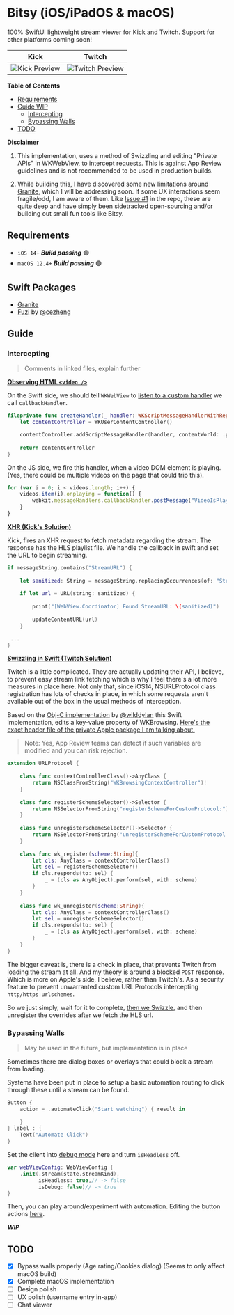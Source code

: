 # Bitsy (iOS/iPadOS & macOS)

100% SwiftUI lightweight stream viewer for Kick and Twitch. Support for other platforms coming soon!

Kick           |  Twitch
:-------------------------:|:-------------------------:
![Kick Preview](https://stoic-static-files.s3.us-west-1.amazonaws.com/bitsy/demos/bitsy_intro_1.gif) | ![Twitch Preview](https://stoic-static-files.s3.us-west-1.amazonaws.com/bitsy/demos/bitsy_intro_2.gif)

**Table of Contents**
- [Requirements](#requirements)
- [Guide WIP](#guide)
  - [Intercepting](#intercepting)
  - [Bypassing Walls](#bypassing-walls)
- [TODO](#TODO)

**Disclaimer**

1. This implementation, uses a method of Swizzling and editing "Private APIs" in WKWebView, to intercept requests. This is against App Review guidelines and is not recommended to be used in production builds.

2. While building this, I have discovered some new limitations around [Granite](https://github.com/pexavc/Granite), which I will be addressing soon. If some UX interactions seem fragile/odd, I am aware of them. Like [Issue #1](https://github.com/pexavc/Granite/issues/1) in the repo, these are quite deep and have simply been sidetracked open-sourcing and/or building out small fun tools like Bitsy.

## Requirements

- `iOS 14+`  ***Build passing*** 🟢 
- `macOS 12.4+`  ***Build passing*** 🟢                     


## Swift Packages

- [Granite](https://github.com/pexavc/Granite)
- [Fuzi](https://github.com/cezheng/Fuzi) by [@cezheng](https://github.com/cezheng)

## Guide

### Intercepting

> Comments in linked files, explain further

[**Observing HTML `<video />`**](https://github.com/pexavc/Bitsy/tree/main/Shared/Views/WebView/VideoPlayerEvent.js)

On the Swift side, we should tell `WKWebView` to [listen to a custom handler](https://github.com/pexavc/Bitsy/tree/main/Shared/Views/WebView/WebView.swift#L27-L33) we call `callbackHandler`.

```swift
fileprivate func createHandler(_ handler: WKScriptMessageHandlerWithReply) -> WKUserContentController {
    let contentController = WKUserContentController()

    contentController.addScriptMessageHandler(handler, contentWorld: .page, name: "callbackHandler")
    
    return contentController
}
```

On the JS side, we fire this handler, when a video DOM element is playing. (Yes, there could be multiple videos on the page that could trip this).
```js
for (var i = 0; i < videos.length; i++) {
    videos.item(i).onplaying = function() {
        webkit.messageHandlers.callbackHandler.postMessage("VideoIsPlaying");
    }
}
```

[**XHR (Kick's Solution)**](https://github.com/pexavc/Bitsy/tree/main/Shared/Views/WebView/InterceptXHR.js)

Kick, fires an XHR request to fetch metadata regarding the stream. The response has the HLS playlist file. We handle the callback in swift and set the URL to begin streaming.

```swift
if messageString.contains("StreamURL") {
    
    let sanitized: String = messageString.replacingOccurrences(of: "StreamURL:", with: "").trimmingCharacters(in: .whitespacesAndNewlines)
    
    if let url = URL(string: sanitized) {
        
        print("[WebView.Coordinator] Found StreamURL: \(sanitized)")
        
        updateContentURL(url)
    }

 ...
}
```

[**Swizzling in Swift (Twitch Solution)**](https://github.com/pexavc/Bitsy/blob/main/Shared/Views/WebView/WebView.Swizzle.swift)

Twitch is a little complicated. They are actually updating their API, I believe, to prevent easy stream link fetching which is why I feel there's a lot more measures in place here. Not only that, since iOS14, NSURLProtocol class registration has lots of checks in place, in which some requests aren't available out of the box in the usual methods of interception.

Based on the [Obj-C implementation](https://github.com/wilddylan/WKWebViewWithURLProtocol/blob/master/WKWebViewWithURLProtocol/NSURLProtocol%2BWKWebViewSupport.m) by [@wilddylan](https://github.com/wilddylan) this Swift implementation, edits a key-value property of WKBrowsing. [Here's the exact header file of the private Apple package I am talking about.](https://github.com/MP0w/iOS-Headers/blob/master/iOS8.1/PrivateFrameworks/WebKit/WKBrowsingContextController.h)

> Note: Yes, App Review teams can detect if such variables are modified and you can risk rejection.

```swift
extension URLProtocol {
    
    class func contextControllerClass()->AnyClass {
        return NSClassFromString("WKBrowsingContextController")!
    }
    
    class func registerSchemeSelector()->Selector {
        return NSSelectorFromString("registerSchemeForCustomProtocol:")
    }
    
    class func unregisterSchemeSelector()->Selector {
        return NSSelectorFromString("unregisterSchemeForCustomProtocol:")
    }
    
    class func wk_register(scheme:String){
        let cls: AnyClass = contextControllerClass()
        let sel = registerSchemeSelector()
        if cls.responds(to: sel) {
            _ = (cls as AnyObject).perform(sel, with: scheme)
        }
    }
    
    class func wk_unregister(scheme:String){
        let cls: AnyClass = contextControllerClass()
        let sel = unregisterSchemeSelector()
        if cls.responds(to: sel) {
            _ = (cls as AnyObject).perform(sel, with: scheme)
        }
    }
}
```

The bigger caveat is, there is a check in place, that prevents Twitch from loading the stream at all. And my theory is around a blocked `POST` response. Which is more on Apple's side, I believe, rather than Twitch's. As a security feature to prevent unwarranted custom URL Protocols intercepting `http/https urlschemes`.

So we just simply, wait for it to complete, [then we Swizzle](https://github.com/pexavc/Bitsy/tree/main/Shared/Views/WebView/WebView.Coordinator.swift#L157-L162), and then unregister the overrides after we fetch the HLS url.


### Bypassing Walls

> May be used in the future, but implementation is in place

Sometimes there are dialog boxes or overlays that could block a stream from loading. 

Systems have been put in place to setup a basic automation routing to click through these until a stream can be found.

```swift
Button {
    action = .automateClick("Start watching") { result in
        
    }
} label : {
    Text("Automate Click")
}
```

Set the client into [debug mode](https://github.com/pexavc/Bitsy/tree/main/Shared/Components/Home/Home%2BCenter.swift#L32-L36) here and turn `isHeadless` off.

```swift
var webViewConfig: WebViewConfig {
    .init(.stream(state.streamKind),
          isHeadless: true,// -> false
          isDebug: false)// -> true
}
```

Then, you can play around/experiment with automation. Editing the button actions [here](https://github.com/pexavc/Bitsy/tree/main/Shared/Views/WebView/GraniteWebView.swift#L41-L91).

***WIP***

## TODO
- [x] Bypass walls properly (Age rating/Cookies dialog) (Seems to only affect macOS build)
- [x] Complete macOS implementation
- [ ] Design polish
- [ ] UX polish (username entry in-app)
- [ ] Chat viewer
